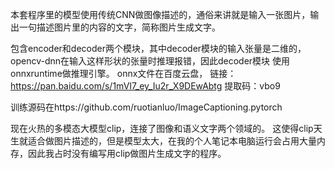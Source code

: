 本套程序里的模型使用传统CNN做图像描述的，通俗来讲就是输入一张图片，输出一句描述图片里的内容的文字，简称图片生成文字。

包含encoder和decoder两个模块，其中decoder模块的输入张量是二维的，opencv-dnn在输入这样形状的张量时推理报错，因此decoder模块
使用onnxruntime做推理引擎。
onnx文件在百度云盘，
链接：https://pan.baidu.com/s/1mVI7_ey_Iu2r_X9DEwAbtg 
提取码：vbo9

训练源码在https://github.com/ruotianluo/ImageCaptioning.pytorch


现在火热的多模态大模型clip，连接了图像和语义文字两个领域的。
这使得clip天生就适合做图片描述的，但是模型太大，在我的个人笔记本电脑运行会占用大量内存，因此我占时没有编写用clip做图片生成文字的程序。
